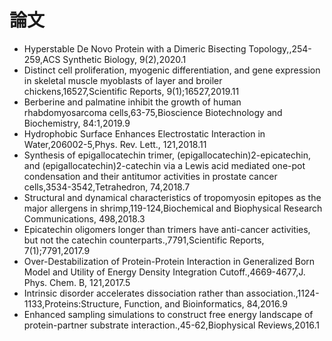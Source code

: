 # 論文 
- Hyperstable De Novo Protein with a Dimeric Bisecting Topology,,254-259,ACS Synthetic Biology, 9(2),2020.1
- Distinct cell proliferation, myogenic differentiation, and gene expression in skeletal muscle myoblasts of layer and broiler chickens,16527,Scientific Reports, 9(1);16527,2019.11
- Berberine and palmatine inhibit the growth of human rhabdomyosarcoma cells,63-75,Bioscience Biotechnology and Biochemistry, 84:1,2019.9
- Hydrophobic Surface Enhances Electrostatic Interaction in Water,206002-5,Phys. Rev. Lett., 121,2018.11
- Synthesis of epigallocatechin trimer, (epigallocatechin)2-epicatechin, and (epigallocatechin)2-catechin via a Lewis acid mediated one-pot condensation and their antitumor activities in prostate cancer cells,3534-3542,Tetrahedron, 74,2018.7
- Structural and dynamical characteristics of tropomyosin epitopes as the major allergens in shrimp,119-124,Biochemical and Biophysical Research Communications, 498,2018.3
- Epicatechin oligomers longer than trimers have anti-cancer activities, but not the catechin counterparts.,7791,Scientific Reports, 7(1);7791,2017.9
- Over-Destabilization of Protein-Protein Interaction in Generalized Born Model and Utility of Energy Density Integration Cutoff.,4669-4677,J. Phys. Chem. B, 121,2017.5
- Intrinsic disorder accelerates dissociation rather than association.,1124-1133,Proteins:Structure, Function, and Bioinformatics, 84,2016.9
- Enhanced sampling simulations to construct free energy landscape of protein-partner substrate interaction.,45-62,Biophysical Reviews,2016.1

